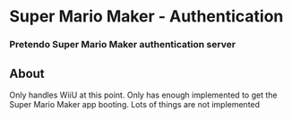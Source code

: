 # Super Mario Maker - Authentication
### Pretendo Super Mario Maker authentication server

## About
Only handles WiiU at this point. Only has enough implemented to get the Super Mario Maker app booting. Lots of things are not implemented